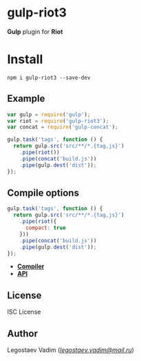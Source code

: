 # gulp-riot3

**Gulp** plugin for **Riot**

# Install

```
npm i gulp-riot3 --save-dev
```

## Example

```js
var gulp = require('gulp');
var riot = require('gulp-riot3');
var concat = require('gulp-concat');

gulp.task('tags', function () {
  return gulp.src('src/**/*.{tag,js}')
    .pipe(riot())
    .pipe(concat('build.js'))
    .pipe(gulp.dest('dist'));
});
```

## Compile options

```js
gulp.task('tags', function () {
  return gulp.src('src/**/*.{tag,js}')
    .pipe(riot({
      compact: true
    }))
    .pipe(concat('build.js'))
    .pipe(gulp.dest('dist'));
});
```

- **[Compiler](https://riot.js.org/guide/compiler/)**
- **[API](https://riot.js.org/api/compiler/)**

## License

ISC License

## Author

Legostaev Vadim (*legostaev.vadim@mail.ru*)
